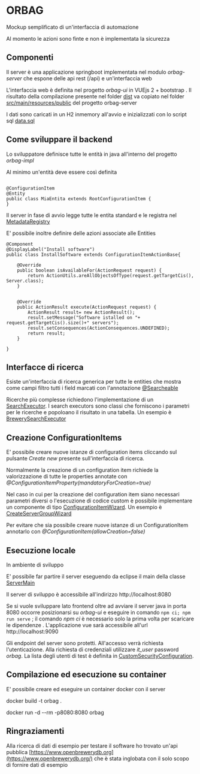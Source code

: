 ORBAG
=====


Mockup semplificato di un'interfaccia di automazione

Al momento le azioni sono finte e non è implementata la sicurezza



## Componenti

Il server è una applicazione springboot implementata nel modulo *orbag-server* che espone delle api rest (/api) e un'interfaccia web 

L'interfaccia web è definita nel progetto *orbag-ui* in VUEjs 2 + bootstrap . Il risultato della compilazione presente nel folder [dist](orbag-ui/dist) va copiato nel folder [src/main/resources/public](orbag-server/src/main/resources/public) del progetto orbag-server 

I dati sono caricati in un H2 inmemory all'avvio e inizializzati con lo script sql [data.sql](orbag-impl/src/main/resources/data.sql)



## Come sviluppare il backend

Lo sviluppatore definisce tutte le entità in java all'interno del progetto *orbag-impl*

Al minimo un'entità deve essere così definita


```

@ConfigurationItem
@Entity
public class MiaEntita extends RootConfigurationItem {
}

```


Il server in fase di avvio legge tutte le entita standard e le registra nel [MetadataRegistry](orbag-core/src/main/java/orbag/metadata/MetadataRegistry.java)



E' possibile inoltre definire delle azioni associate alle Entities

```
@Component
@DisplayLabel("Install software")
public class InstallSoftware extends ConfigurationItemActionBase{

	@Override
	public boolean isAvailableFor(ActionRequest request) {
		return ActionUtils.areAllObjectsOfType(request.getTargetCis(), Server.class);
	}


	@Override
	public ActionResult execute(ActionRequest request) {
		ActionResult result= new ActionResult();
		result.setMessage("Software istalled on "+ request.getTargetCis().size()+" servers");
		result.setConsequences(ActionConsequences.UNDEFINED);
		return result;
	}

}

```

## Interfacce di ricerca


Esiste un'interfaccia di ricerca generica per tutte le entities che mostra come campi filtro tutti i field marcati con l'annotazione  [@Searcheable](orbag-core/src/main/java/orbag/search/Searcheable.java)

Ricerche più complesse richiedono l'implementazione di un [SearchExecutor](orbag-core/src/main/java/orbag/search/SearchExecutor.java). I search executors sono classi che forniscono i parametri per le ricerche e popoloano il risultato in una tabella. Un esempio è [BrewerySearchExecutor](orbag-impl/src/main/java/orbag/impl/brewery/BrewerySearchExecutor.java)


## Creazione ConfigurationItems

E' possibile creare nuove istanze di configuration items cliccando sul pulsante *Create new* presente sull'interfaccia di ricerca.

Normalmente la creazione di un configuration item richiede la valorizzazione di tutte le properties annotate con *@ConfigurationItemProperty(mandatoryForCreation=true)*

Nel caso in cui per la creazione del configuration item siano necessari parametri diversi o l'esecuzione di codice custom è possibile implementare un componente di tipo [ConfigurationItemWizard](orbag-core/src/main/java/orbag/create/ConfigurationItemWizard.java). Un esempio è [CreateServerGroupWizard](orbag-impl/src/main/java/orbag/impl/wizards/CreateServerGroupWizard.java)

Per evitare che sia possibile creare nuove istanze di un ConfigurationItem annotarlo con *@ConfigurationItem(allowCreation=false)*

## Esecuzione locale

In ambiente di sviluppo

E' possibile far partire il server eseguendo da eclipse il main della classe [ServerMain](orbag-server/src/main/java/orbag/server/ServerMain.java)

Il server di sviluppo è accessibile all'indirizzo http://localhost:8080

Se si vuole sviluppare lato frontend oltre ad avviare il server java in porta 8080 occorre posizionarsi su *orbag-ui* e eseguire in comando ` npm ci; npm run serve ` ; il comando *npm ci* è necessario solo la prima volta per scaricare le dipendenze . L'applicazione vue sarà accessibile all'url http://localhost:9090


Gli endpoint del server sono protetti. All'accesso verrà richiesta l'utenticazione. Alla richiesta di credenziali utilizzare *it_user* password *orbag*.
La lista degli utenti di test è definita in [CustomSecurityConfiguration](orbag-impl/src/main/java/orbag/impl/security/CustomSecurityConfiguration.java). 


## Compilazione ed esecuzione su container

E' possibile creare ed eseguire un container docker con il server 


docker build -t orbag .

docker run -d --rm -p8080:8080 orbag 



## Ringraziamenti

Alla ricerca di dati di esempio per testare il software ho trovato un'api pubblica [https://www.openbrewerydb.org](https://www.openbrewerydb.org/) che è stata inglobata con il solo scopo di fornire dati di esempio